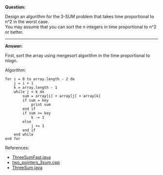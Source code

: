 **Question:** 

Design an algorithm for the 3-SUM problem that takes time proportional to n^2 in the worst case.           
You may assume that you can sort the n integers in time proportional to n^2 or better.
          
---          
          
**Answer:** 

First, sort the array using mergesort algorithm in the time proportional to nlogn. 

Algorithm:

    for i = 0 to array.length - 2 do
        j = i + 1
        k = array.length - 1
        while j < k do
            sum = array[i] + array[j] + array[k]
            if sum = key 
                print sum
            end if
            if sum >= key
                k -= 1
            else 
                j += 1
            end if
        end while
    end for

References: 

* [ThreeSumFast.java](https://github.com/10adnan75/DSA/blob/main/Algorithms/Arrays/ThreeSumFast.java)           
* [two_pointers_3sum.cpp](https://github.com/10adnan75/DSA/blob/main/Algorithms/Searching/Binary%20search/two_pointers_3sum.cpp)
* [ThreeSum.java](https://github.com/10adnan75/DSA/blob/main/Algorithms/Arrays/ThreeSum.java)

